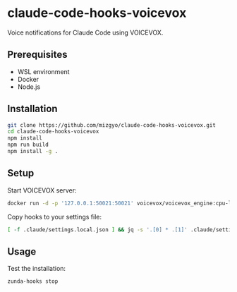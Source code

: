 # claude-code-hooks-voicevox

Voice notifications for Claude Code using VOICEVOX.

## Prerequisites

- WSL environment
- Docker
- Node.js

## Installation

```bash
git clone https://github.com/mizgyo/claude-code-hooks-voicevox.git
cd claude-code-hooks-voicevox
npm install
npm run build
npm install -g .
```

## Setup

Start VOICEVOX server:

```bash
docker run -d -p '127.0.0.1:50021:50021' voicevox/voicevox_engine:cpu-latest
```

Copy hooks to your settings file:

```bash
[ -f .claude/settings.local.json ] && jq -s '.[0] * .[1]' .claude/settings.local.json hooks-example.json > temp.json && mv temp.json .claude/settings.local.json || cp hooks-example.json .claude/settings.local.json
```

## Usage

Test the installation:

```bash
zunda-hooks stop
```
